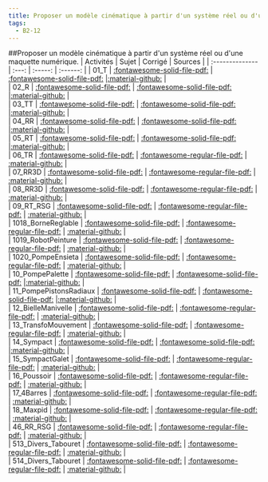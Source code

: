 ```yaml
---
title: Proposer un modèle cinématique à partir d'un système réel ou d'une maquette numérique. 
tags:
  - B2-12
---
```

[comment]: <> (Généré automatiquement par make_all_activitess.py, creation_fichiers_activites)

##Proposer un modèle cinématique à partir d'un système réel ou d'une maquette numérique. 
| Activités | Sujet | Corrigé | Sources  | 
| :-------------- | :---: | :-----: | :------: | 
| 01_T | [:fontawesome-solid-file-pdf:](https://github.com/xpessoles/ALL_PDF/blob/main/PDF/01_T_Sujet.pdf) | [:fontawesome-solid-file-pdf:](https://github.com/xpessoles/ALL_PDF/blob/main/PDF/01_T_Corrige.pdf) |[:material-github:](https://github.com/xpessoles/ExercicesCompetences/tree/main/B2_ProposerModele/B2_12_ModeliserSchemasCinematiques/01_T) |  
| 02_R | [:fontawesome-solid-file-pdf:](https://github.com/xpessoles/ALL_PDF/blob/main/PDF/02_R_Sujet.pdf) | [:fontawesome-solid-file-pdf:](https://github.com/xpessoles/ALL_PDF/blob/main/PDF/02_R_Corrige.pdf) |[:material-github:](https://github.com/xpessoles/ExercicesCompetences/tree/main/B2_ProposerModele/B2_12_ModeliserSchemasCinematiques/02_R) |  
| 03_TT | [:fontawesome-solid-file-pdf:](https://github.com/xpessoles/ALL_PDF/blob/main/PDF/03_TT_Sujet.pdf) | [:fontawesome-solid-file-pdf:](https://github.com/xpessoles/ALL_PDF/blob/main/PDF/03_TT_Corrige.pdf) |[:material-github:](https://github.com/xpessoles/ExercicesCompetences/tree/main/B2_ProposerModele/B2_12_ModeliserSchemasCinematiques/03_TT) |  
| 04_RR | [:fontawesome-solid-file-pdf:](https://github.com/xpessoles/ALL_PDF/blob/main/PDF/04_RR_Sujet.pdf) | [:fontawesome-solid-file-pdf:](https://github.com/xpessoles/ALL_PDF/blob/main/PDF/04_RR_Corrige.pdf) |[:material-github:](https://github.com/xpessoles/ExercicesCompetences/tree/main/B2_ProposerModele/B2_12_ModeliserSchemasCinematiques/04_RR) |  
| 05_RT | [:fontawesome-solid-file-pdf:](https://github.com/xpessoles/ALL_PDF/blob/main/PDF/05_RT_Sujet.pdf) | [:fontawesome-solid-file-pdf:](https://github.com/xpessoles/ALL_PDF/blob/main/PDF/05_RT_Corrige.pdf) |[:material-github:](https://github.com/xpessoles/ExercicesCompetences/tree/main/B2_ProposerModele/B2_12_ModeliserSchemasCinematiques/05_RT) |  
| 06_TR | [:fontawesome-solid-file-pdf:](https://github.com/xpessoles/ALL_PDF/blob/main/PDF/06_TR_Sujet.pdf) | [:fontawesome-regular-file-pdf:](https://github.com/xpessoles/ALL_PDF/blob/main/PDF/06_TR_Corrige.pdf) | [:material-github:](https://github.com/xpessoles/ExercicesCompetences/tree/main/B2_ProposerModele/B2_12_ModeliserSchemasCinematiques/06_TR) |  
| 07_RR3D | [:fontawesome-solid-file-pdf:](https://github.com/xpessoles/ALL_PDF/blob/main/PDF/07_RR3D_Sujet.pdf) | [:fontawesome-regular-file-pdf:](https://github.com/xpessoles/ALL_PDF/blob/main/PDF/07_RR3D_Corrige.pdf) | [:material-github:](https://github.com/xpessoles/ExercicesCompetences/tree/main/B2_ProposerModele/B2_12_ModeliserSchemasCinematiques/07_RR3D) |  
| 08_RR3D | [:fontawesome-solid-file-pdf:](https://github.com/xpessoles/ALL_PDF/blob/main/PDF/08_RR3D_Sujet.pdf) | [:fontawesome-regular-file-pdf:](https://github.com/xpessoles/ALL_PDF/blob/main/PDF/08_RR3D_Corrige.pdf) | [:material-github:](https://github.com/xpessoles/ExercicesCompetences/tree/main/B2_ProposerModele/B2_12_ModeliserSchemasCinematiques/08_RR3D) |  
| 09_RT_RSG | [:fontawesome-solid-file-pdf:](https://github.com/xpessoles/ALL_PDF/blob/main/PDF/09_RT_RSG_Sujet.pdf) | [:fontawesome-regular-file-pdf:](https://github.com/xpessoles/ALL_PDF/blob/main/PDF/09_RT_RSG_Corrige.pdf) | [:material-github:](https://github.com/xpessoles/ExercicesCompetences/tree/main/B2_ProposerModele/B2_12_ModeliserSchemasCinematiques/09_RT_RSG) |  
| 1018_BorneReglable | [:fontawesome-solid-file-pdf:](https://github.com/xpessoles/ALL_PDF/blob/main/PDF/1018_BorneReglable_Sujet.pdf) | [:fontawesome-regular-file-pdf:](https://github.com/xpessoles/ALL_PDF/blob/main/PDF/1018_BorneReglable_Corrige.pdf) | [:material-github:](https://github.com/xpessoles/ExercicesCompetences/tree/main/B2_ProposerModele/B2_12_ModeliserSchemasCinematiques/1018_BorneReglable) |  
| 1019_RobotPeinture | [:fontawesome-solid-file-pdf:](https://github.com/xpessoles/ALL_PDF/blob/main/PDF/1019_RobotPeinture_Sujet.pdf) | [:fontawesome-regular-file-pdf:](https://github.com/xpessoles/ALL_PDF/blob/main/PDF/1019_RobotPeinture_Corrige.pdf) | [:material-github:](https://github.com/xpessoles/ExercicesCompetences/tree/main/B2_ProposerModele/B2_12_ModeliserSchemasCinematiques/1019_RobotPeinture) |  
| 1020_PompeEnsieta | [:fontawesome-solid-file-pdf:](https://github.com/xpessoles/ALL_PDF/blob/main/PDF/1020_PompeEnsieta_Sujet.pdf) | [:fontawesome-regular-file-pdf:](https://github.com/xpessoles/ALL_PDF/blob/main/PDF/1020_PompeEnsieta_Corrige.pdf) | [:material-github:](https://github.com/xpessoles/ExercicesCompetences/tree/main/B2_ProposerModele/B2_12_ModeliserSchemasCinematiques/1020_PompeEnsieta) |  
| 10_PompePalette | [:fontawesome-solid-file-pdf:](https://github.com/xpessoles/ALL_PDF/blob/main/PDF/10_PompePalette_Sujet.pdf) | [:fontawesome-solid-file-pdf:](https://github.com/xpessoles/ALL_PDF/blob/main/PDF/10_PompePalette_Corrige.pdf) |[:material-github:](https://github.com/xpessoles/ExercicesCompetences/tree/main/B2_ProposerModele/B2_12_ModeliserSchemasCinematiques/10_PompePalette) |  
| 11_PompePistonsRadiaux | [:fontawesome-solid-file-pdf:](https://github.com/xpessoles/ALL_PDF/blob/main/PDF/11_PompePistonsRadiaux_Sujet.pdf) | [:fontawesome-solid-file-pdf:](https://github.com/xpessoles/ALL_PDF/blob/main/PDF/11_PompePistonsRadiaux_Corrige.pdf) |[:material-github:](https://github.com/xpessoles/ExercicesCompetences/tree/main/B2_ProposerModele/B2_12_ModeliserSchemasCinematiques/11_PompePistonsRadiaux) |  
| 12_BielleManivelle | [:fontawesome-solid-file-pdf:](https://github.com/xpessoles/ALL_PDF/blob/main/PDF/12_BielleManivelle_Sujet.pdf) | [:fontawesome-regular-file-pdf:](https://github.com/xpessoles/ALL_PDF/blob/main/PDF/12_BielleManivelle_Corrige.pdf) | [:material-github:](https://github.com/xpessoles/ExercicesCompetences/tree/main/B2_ProposerModele/B2_12_ModeliserSchemasCinematiques/12_BielleManivelle) |  
| 13_TransfoMouvement | [:fontawesome-solid-file-pdf:](https://github.com/xpessoles/ALL_PDF/blob/main/PDF/13_TransfoMouvement_Sujet.pdf) | [:fontawesome-regular-file-pdf:](https://github.com/xpessoles/ALL_PDF/blob/main/PDF/13_TransfoMouvement_Corrige.pdf) | [:material-github:](https://github.com/xpessoles/ExercicesCompetences/tree/main/B2_ProposerModele/B2_12_ModeliserSchemasCinematiques/13_TransfoMouvement) |  
| 14_Sympact | [:fontawesome-solid-file-pdf:](https://github.com/xpessoles/ALL_PDF/blob/main/PDF/14_Sympact_Sujet.pdf) | [:fontawesome-solid-file-pdf:](https://github.com/xpessoles/ALL_PDF/blob/main/PDF/14_Sympact_Corrige.pdf) |[:material-github:](https://github.com/xpessoles/ExercicesCompetences/tree/main/B2_ProposerModele/B2_12_ModeliserSchemasCinematiques/14_Sympact) |  
| 15_SympactGalet | [:fontawesome-solid-file-pdf:](https://github.com/xpessoles/ALL_PDF/blob/main/PDF/15_SympactGalet_Sujet.pdf) | [:fontawesome-regular-file-pdf:](https://github.com/xpessoles/ALL_PDF/blob/main/PDF/15_SympactGalet_Corrige.pdf) | [:material-github:](https://github.com/xpessoles/ExercicesCompetences/tree/main/B2_ProposerModele/B2_12_ModeliserSchemasCinematiques/15_SympactGalet) |  
| 16_Poussoir | [:fontawesome-solid-file-pdf:](https://github.com/xpessoles/ALL_PDF/blob/main/PDF/16_Poussoir_Sujet.pdf) | [:fontawesome-regular-file-pdf:](https://github.com/xpessoles/ALL_PDF/blob/main/PDF/16_Poussoir_Corrige.pdf) | [:material-github:](https://github.com/xpessoles/ExercicesCompetences/tree/main/B2_ProposerModele/B2_12_ModeliserSchemasCinematiques/16_Poussoir) |  
| 17_4Barres | [:fontawesome-solid-file-pdf:](https://github.com/xpessoles/ALL_PDF/blob/main/PDF/17_4Barres_Sujet.pdf) | [:fontawesome-regular-file-pdf:](https://github.com/xpessoles/ALL_PDF/blob/main/PDF/17_4Barres_Corrige.pdf) | [:material-github:](https://github.com/xpessoles/ExercicesCompetences/tree/main/B2_ProposerModele/B2_12_ModeliserSchemasCinematiques/17_4Barres) |  
| 18_Maxpid | [:fontawesome-solid-file-pdf:](https://github.com/xpessoles/ALL_PDF/blob/main/PDF/18_Maxpid_Sujet.pdf) | [:fontawesome-regular-file-pdf:](https://github.com/xpessoles/ALL_PDF/blob/main/PDF/18_Maxpid_Corrige.pdf) | [:material-github:](https://github.com/xpessoles/ExercicesCompetences/tree/main/B2_ProposerModele/B2_12_ModeliserSchemasCinematiques/18_Maxpid) |  
| 46_RR_RSG | [:fontawesome-solid-file-pdf:](https://github.com/xpessoles/ALL_PDF/blob/main/PDF/46_RR_RSG_Sujet.pdf) | [:fontawesome-regular-file-pdf:](https://github.com/xpessoles/ALL_PDF/blob/main/PDF/46_RR_RSG_Corrige.pdf) | [:material-github:](https://github.com/xpessoles/ExercicesCompetences/tree/main/B2_ProposerModele/B2_12_ModeliserSchemasCinematiques/46_RR_RSG) |  
| 513_Divers_Tabouret | [:fontawesome-solid-file-pdf:](https://github.com/xpessoles/ALL_PDF/blob/main/PDF/513_Divers_Tabouret_Sujet.pdf) | [:fontawesome-regular-file-pdf:](https://github.com/xpessoles/ALL_PDF/blob/main/PDF/513_Divers_Tabouret_Corrige.pdf) | [:material-github:](https://github.com/xpessoles/ExercicesCompetences/tree/main/B2_ProposerModele/B2_12_ModeliserSchemasCinematiques/513_Divers_Tabouret) |  
| 514_Divers_Tabouret | [:fontawesome-solid-file-pdf:](https://github.com/xpessoles/ALL_PDF/blob/main/PDF/514_Divers_Tabouret_Sujet.pdf) | [:fontawesome-regular-file-pdf:](https://github.com/xpessoles/ALL_PDF/blob/main/PDF/514_Divers_Tabouret_Corrige.pdf) | [:material-github:](https://github.com/xpessoles/ExercicesCompetences/tree/main/B2_ProposerModele/B2_12_ModeliserSchemasCinematiques/514_Divers_Tabouret) |  

